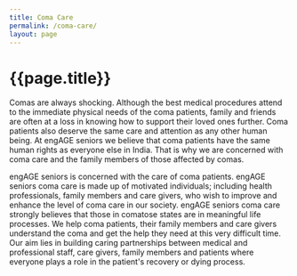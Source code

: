 ```yaml
---
title: Coma Care
permalink: /coma-care/
layout: page
---
```


<h1 class="page-title">{{page.title}}</h1>

Comas are always shocking. Although the best medical procedures attend to the immediate physical needs of the coma patients, family and friends are often at a loss in knowing how to support their loved ones further. Coma patients also deserve the same care and attention as any other human being. At engAGE seniors we believe that coma patients have the same human rights as everyone else in India. That is why we are concerned with coma care and the family members of those affected by comas.

engAGE seniors is concerned with the care of coma patients. engAGE seniors coma care is made up of motivated individuals; including health professionals, family members and care givers, who wish to improve and enhance the level of coma care in our society. engAGE seniors coma care strongly believes that those in comatose states are in meaningful life processes. We help coma patients, their family members and care givers understand the coma and get the help they need at this very difficult time. Our aim lies in building caring partnerships between medical and professional staff, care givers, family members and patients where everyone plays a role in the patient's recovery or dying process.
